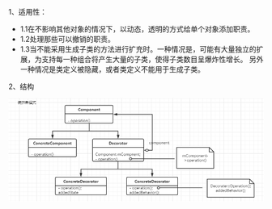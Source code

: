 1、适用性：
 -  1.1在不影响其他对象的情况下，以动态，透明的方式给单个对象添加职责。
 -  1.2处理那些可以撤销的职责。
 -  1.3当不能采用生成子类的方法进行扩充时。一种情况是，可能有大量独立的扩展，为支持每一种组合将产生大量的子类，使得子类数目呈爆炸性增长。
另外一种情况是类定义被隐藏，或者类定义不能用于生成子类。

2、结构

![img.png](img.png)

